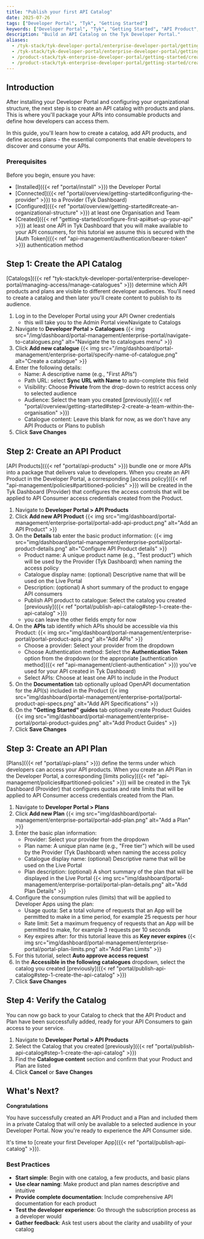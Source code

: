 ```yaml
---
title: "Publish your first API Catalog"
date: 2025-07-26
tags: ["Developer Portal", "Tyk", "Getting Started"]
keywords: ["Developer Portal", "Tyk", "Getting Started", "API Product", "Plan", "Catalog"]
description: "Build an API Catalog on the Tyk Developer Portal."
aliases:
  - /tyk-stack/tyk-developer-portal/enterprise-developer-portal/getting-started-with-enterprise-portal/create-api-product-and-plan
  - /tyk-stack/tyk-developer-portal/enterprise-developer-portal/getting-started-with-enterprise-portal/publish-api-products-and-plans
  - /product-stack/tyk-enterprise-developer-portal/getting-started/create-orgs-and-catalogs
  - /product-stack/tyk-enterprise-developer-portal/getting-started/create-api-product-and-plan
---
```


## Introduction

After installing your Developer Portal and configuring your organizational structure, the next step is to create an API catalog with products and plans. This is where you'll package your APIs into consumable products and define how developers can access them.

In this guide, you'll learn how to create a catalog, add API products, and define access plans - the essential components that enable developers to discover and consume your APIs.

### Prerequisites

Before you begin, ensure you have:

- [Installed]({{< ref "portal/install" >}}) the Developer Portal
- [Connected]({{< ref "portal/overview/getting-started#configuring-the-provider" >}}) to a Provider (Tyk Dashboard)
- [Configured]({{< ref "portal/overview/getting-started#create-an-organizational-structure" >}}) at least one Organisation and Team
- [Created]({{< ref "getting-started/configure-first-api#set-up-your-api" >}}) at least one API in Tyk Dashboard that you will make available to your API consumers, for this tutorial we assume this is secured with the [Auth Token]({{< ref "api-management/authentication/bearer-token" >}}) authentication method

## Step 1: Create the API Catalog

[Catalogs]({{< ref "tyk-stack/tyk-developer-portal/enterprise-developer-portal/managing-access/manage-catalogues" >}}) determine which API products and plans are visible to different developer audiences. You'll need to create a catalog and then later you'll create content to publish to its audience.

1. Log in to the Developer Portal using your API Owner credentials
    - this will take you to the Admin Portal viewNavigate to Catalogs
2. Navigate to **Developer Portal > Catalogues**
  {{< img src="/img/dashboard/portal-management/enterprise-portal/navigate-to-catalogues.png" alt="Navigate the to catalogues menu" >}}
3. Click **Add new catalogue**
  {{< img src="/img/dashboard/portal-management/enterprise-portal/specify-name-of-catalogue.png" alt="Create a catalogue" >}}
4. Enter the following details:
    - Name: A descriptive name (e.g., "First APIs")
    - Path URL: select **Sync URL with Name** to auto-complete this field
    - Visibility: Choose **Private** from the drop-down to restrict access only to selected audience
    - Audience: Select the team you created [previously]({{< ref "portal/overview/getting-started#step-2-create-a-team-within-the-organisation" >}})
    - Catalogue content: Leave this blank for now, as we don't have any API Products or Plans to publish
5. Click **Save Changes**


## Step 2: Create an API Product

[API Products]({{< ref "portal/api-products" >}}) bundle one or more APIs into a package that delivers value to developers. When you create an API Product in the Developer Portal, a corresponding [access policy]({{< ref "api-management/policies#partitioned-policies" >}}) will be created in the Tyk Dashboard (Provider) that configures the access controls that will be applied to API Consumer access credentials created from the Product.

1. Navigate to **Developer Portal > API Products**
2. Click **Add new API Product**
    {{< img src="img/dashboard/portal-management/enterprise-portal/portal-add-api-product.png" alt="Add an API Product" >}}
3. On the **Details** tab enter the basic product information:
    {{< img src="img/dashboard/portal-management/enterprise-portal/portal-product-details.png" alt="Configure API Product details" >}}
    - Product name: A unique product name (e.g., "Test product") which will be used by the Provider (Tyk Dashboard) when naming the access policy
    - Catalogue display name: (optional) Descriptive name that will be used on the Live Portal
    - Description: (optional) A short summary of the product to engage API consumers
    - Publish API product to catalogue: Select the catalog you created [previously]({{< ref "portal/publish-api-catalog#step-1-create-the-api-catalog" >}})
    - you can leave the other fields empty for now
4. On the **APIs** tab identify which APIs should be accessible via this Product:
    {{< img src="img/dashboard/portal-management/enterprise-portal/portal-product-apis.png" alt="Add APIs" >}}
    - Choose a provider: Select your provider from the dropdown
    - Choose Authentication method: Select the **Authentication Token** option from the dropdown (or the appropriate [authentication method]({{< ref "api-management/client-authentication" >}}) you've used for your API created in Tyk Dashboard)
    - Select APIs: Choose at least one API to include in the Product
5. On the **Documentation** tab optionally upload OpenAPI documentation for the API(s) included in the Product
    {{< img src="img/dashboard/portal-management/enterprise-portal/portal-product-api-specs.png" alt="Add API Specifications" >}}
6. On the **"Getting Started" guides** tab optionally create Product Guides
    {{< img src="img/dashboard/portal-management/enterprise-portal/portal-product-guides.png" alt="Add Product Guides" >}}
7. Click **Save Changes**


## Step 3: Create an API Plan

[Plans]({{< ref "portal/api-plans" >}}) define the terms under which developers can access your API products. When you create an API Plan in the Developer Portal, a corresponding [limits policy]({{< ref "api-management/policies#partitioned-policies" >}}) will be created in the Tyk Dashboard (Provider) that configures quotas and rate limits that will be applied to API Consumer access credentials created from the Plan.

1. Navigate to **Developer Portal > Plans**
2. Click **Add new Plan**
    {{< img src="img/dashboard/portal-management/enterprise-portal/portal-add-plan.png" alt="Add a Plan" >}}
3. Enter the basic plan information:
    - Provider: Select your provider from the dropdown
    - Plan name: A unique plan name (e.g., "Free tier") which will be used by the Provider (Tyk Dashboard) when naming the access policy
    - Catalogue display name: (optional) Descriptive name that will be used on the Live Portal
    - Plan description: (optional) A short summary of the plan that will be displayed in the Live Portal
    {{< img src="img/dashboard/portal-management/enterprise-portal/portal-plan-details.png" alt="Add Plan Details" >}}
4. Configure the consumption rules (limits) that will be applied to Developer Apps using the plan:
    - Usage quota: Set a total volume of requests that an App will be permitted to make in a time period, for example 25 requests per hour 
    - Rate limit: Set a maximum frequency of requests that an App will be permitted to make, for example 3 requests per 10 seconds
    - Key expires after: for this tutorial leave this as **Key never expires**
    {{< img src="img/dashboard/portal-management/enterprise-portal/portal-plan-limits.png" alt="Add Plan Limits" >}}
5. For this tutorial, select **Auto approve access request**
6. In the **Accessible in the following catalogues** dropdown, select the catalog you created [previously]({{< ref "portal/publish-api-catalog#step-1-create-the-api-catalog" >}})
6. Click **Save Changes**


## Step 4: Verify the Catalog

You can now go back to your Catalog to check that the API Product and Plan have been successfully added, ready for your API Consumers to gain access to your service.

1. Navigate to **Developer Portal > API Products**
2. Select the Catalog that you created [previously]({{< ref "portal/publish-api-catalog#step-1-create-the-api-catalog" >}})
3. Find the **Catalogue content** section and confirm that your Product and Plan are listed
4. Click **Cancel** or **Save Changes**


## What's Next?

**Congratulations**

You have successfully created an API Product and a Plan and included them in a private Catalog that will only be available to a selected audience in your Developer Portal. Now you're ready to experience the API Consumer side.

It's time to [create your first Developer App]({{< ref "portal/publish-api-catalog" >}}).

### Best Practices

- **Start simple**: Begin with one catalog, a few products, and basic plans
- **Use clear naming**: Make product and plan names descriptive and intuitive
- **Provide complete documentation**: Include comprehensive API documentation for each product
- **Test the developer experience**: Go through the subscription process as a developer would
- **Gather feedback**: Ask test users about the clarity and usability of your catalog
